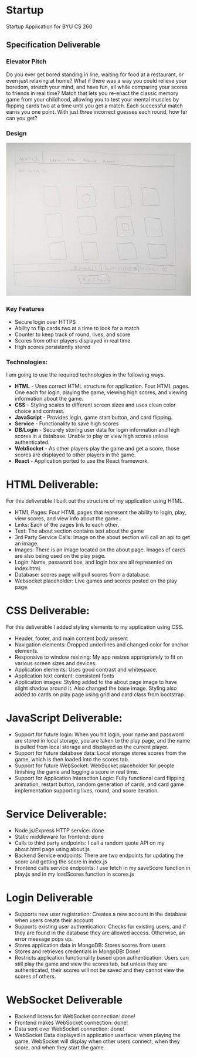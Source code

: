 # Startup
Startup Application for BYU CS 260

## Specification Deliverable

### Elevator Pitch

Do you ever get bored standing in line, waiting for food at a restaurant, or even just relaxing at home? What if there was a way you could relieve your boredom, stretch your mind, and have fun, all while comparing your scores to friends in real time? Match that lets you re-enact the classic memory game from your childhood, allowing you to test your mental muscles by flipping cards two at a time until you get a match. Each successful match earns you one point. With just three incorrect guesses each round, how far can you get?  

### Design

![Rough Design](RoughDesign.jpg)

### Key Features

- Secure login over HTTPS
- Ability to flip cards two at a time to look for a match
- Counter to keep track of round, lives, and score
- Scores from other players displayed in real time.
- High scores persistently stored


### Technologies:

I am going to use the required technologies in the following ways.

- **HTML** - Uses correct HTML structure for application. Four HTML pages. One each for login, playing the game, viewing high scores, and viewing information about the game. 
- **CSS** - Styling scales to different screen sizes and uses clean color choice and contrast.
- **JavaScript** - Provides login, game start button, and card flipping.
- **Service** - Functionality to save high scores
- **DB/Login** - Securely storing user data for login information and high scores in a database. Unable to play or view high scores unless authenticated. 
- **WebSocket** - As other players play the game and get a score, those scores are displayed to other players in the game.
- **React** - Application ported to use the React framework. 

 # HTML Deliverable:
For this deliverable I built out the structure of my application using HTML.

* HTML Pages: Four HTML pages that represent the ability to login, play, view scores, and view info about the game.
* Links: Each of the pages link to each other.
* Text: The about section contains text about the game
* 3rd Party Service Calls: Image on the about section will call an api to get an image.
* Images: There is an image located on the about page. Images of cards are also being used on the play page.
* Login: Name, password box, and login box are all represented on index.html.
* Database: scores page will pull scores from a database.
* Websocket placeholder: Live games and scores posted on the play page.

# CSS Deliverable:
For this deliverable I added styling elements to my application using CSS. 

* Header, footer, and main content body present
* Navigation elements: Dropped underlines and changed color for anchor elements.
* Responsive to window resizing: My app resizes appropriately to fit on various screen sizes and devices.
* Application elements: Uses good contrast and whitespace. 
* Application text content: consistent fonts
* Application images: Styling added to the about page image to have slight shadow around it. Also changed the base image. Styling also added to cards on play page using grid and card class from bootstrap.

# JavaScript Deliverable:
* Support for future login: When you hit login, your name and password are stored in local storage, you are taken to the play page, and the name is pulled from local storage and displayed as the current player. 
* Support for future database data: Local storage stores scores from the game, which is then loaded into the scores tab. 
* Support for future WebSocket: WebSocket placeholder for people finishing the game and logging a score in real time. 
* Support for Application Interaction Logic: Fully functional card flipping animation, restart button, random generation of cards, and card game implementation supporting lives, round, and score iteration.

# Service Deliverable:
* Node.js/Express HTTP service: done
* Static middleware for frontend: done
* Calls to third party endpoints: I call a random quote API on my about.html page using about.js
* Backend Service endpoints: There are two endpoints for updating the score and getting the score in index.js
* Frontend calls service endpoints: I use fetch in my saveScore function in play.js and in my loadScores function in scores.js

# Login Deliverable
* Supports new user registration: Creates a new account in the database when users create their account
* Supports existing user authentication: Checks for existing users, and if they are found in the database they are allowed access. Otherwise, an error message pops up. 
* Stores application data in MongoDB: Stores scores from users
* Stores and retrieves credentials in MongoDB: Done!
* Restricts application functionality based upon authentication: Users can still play the game and view the scores tab, but unless they are authenticated, their scores will not be saved and they cannot view the scores of others.

# WebSocket Deliverable
* Backend listens for WebSocket connection: done!
* Frontend makes WebSocket connection: done!
* Data sent over WebSocket connection: done!
* WebSocket Data displayed in application userface: when playing the game, WebSocket will display when other users connect, when they score, and when they start the game.

